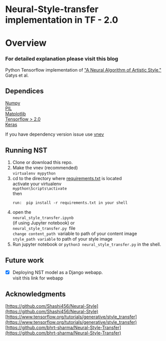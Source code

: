 # Neural-Style-transfer implementation in TF - 2.0
# Overview
### For detailed explanation please visit this blog

Python Tensorflow implementation of ["A Neural Algorithm of Artistic Style,"](https://arxiv.org/pdf/1508.06576.pdf) Gatys et al.

## Dependices

[Numpy](http://www.numpy.org/)<br>
[PIL](https://pypi.org/project/Pillow/2.2.2/)<br>
[Matplotlib](https://matplotlib.org/)<br>
[Tensorflow > 2.0](https://www.tensorflow.org/)<br>
[Keras](https://keras.io/)<br>

If you have dependency version issue use [vnev](https://docs.python.org/3/tutorial/venv.html)

## Running NST
1) Clone or download this repo.<br>
2) Make the vnev (recommended) <br>
    ``` virtualenv mypython ```
3) cd to the directory where [requirements.txt](requirements.txt) is located<br>
   activate your virtualenv<br>
   ``` mypthon\Scripts\activate ```<br>
   then<br>
   ```
   run:  pip install -r requirements.txt in your shell
   
   ```
 4) open the <br>
``` neural_style_transfer.ipynb ```<br>
     (if using Jupyter notebook) or<br> 
 ```neural_style_transfer.py ```file <br>
    ```change content_path ```variable to path of your content image<br>
    ```style_path variable``` to path of your style image<br>
 5) Run jupyter notebook or ``` python3 neural_style_transfer.py ``` in the shell.<br> 
 
## Future work
- [x] Deploying NST model as a Django webapp. <br>
visit this link for webapp

## Acknowledgments
[https://github.com/Shashi456/Neural-Style](https://github.com/Shashi456/Neural-Style)<br>
[https://www.tensorflow.org/tutorials/generative/style_transfer](https://www.tensorflow.org/tutorials/generative/style_transfer)<br>
[https://github.com/bhrt-sharma/Neural-Style-Transfer](https://github.com/bhrt-sharma/Neural-Style-Transfer)<br>
